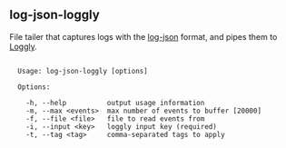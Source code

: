 ## log-json-loggly

File tailer that captures logs with the
[log-json](https://github.com/automattic/log-json) format, and pipes
them to [Loggly](https://loggly.com).

```

  Usage: log-json-loggly [options]

  Options:

    -h, --help          output usage information
    -m, --max <events>  max number of events to buffer [20000]
    -f, --file <file>   file to read events from
    -i, --input <key>   loggly input key (required)
    -t, --tag <tag>     comma-separated tags to apply

```
